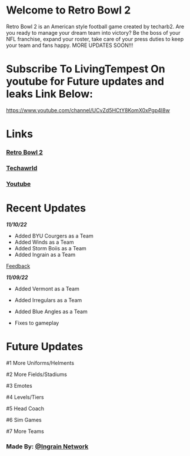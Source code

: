 # Welcome to Retro Bowl 2
Retro Bowl 2 is an American style football game created by techarb2. Are you ready to manage your dream team into victory? Be the boss of your NFL franchise, expand your roster, take care of your press duties to keep your team and fans happy. MORE UPDATES SOON!!!

# Subscribe To **LivingTempest** On youtube for Future updates and leaks Link Below:

https://www.youtube.com/channel/UCvZd5HCtY8KomX0xPgp4I8w

# Links
### [Retro Bowl 2](https://retrobowl2.ml)

### [Techawrld](https://github.com)

### [Youtube](https://www.youtube.com/channel/UCvZd5HCtY8KomX0xPgp4I8w)

# Recent Updates
**_11/10/22_**
 - Added BYU Courgers as a Team
 - Added Winds as a Team
 - Added Storm Boiis as a Team
 - Added Ingrain as a Team

[Feedback](https://)
 
**_11/09/22_**
 - Added Vermont as a Team

 - Added Irregulars as a Team

 - Added Blue Angles as a Team

 - Fixes to gameplay


# Future Updates 
#1 More Uniforms/Helments

#2 More Fields/Stadiums

#3 Emotes

#4 Levels/Tiers

#5 Head Coach

#6 Sim Games

#7 More Teams


### Made By: [@Ingrain Network](https://githib.com/techarb2)
